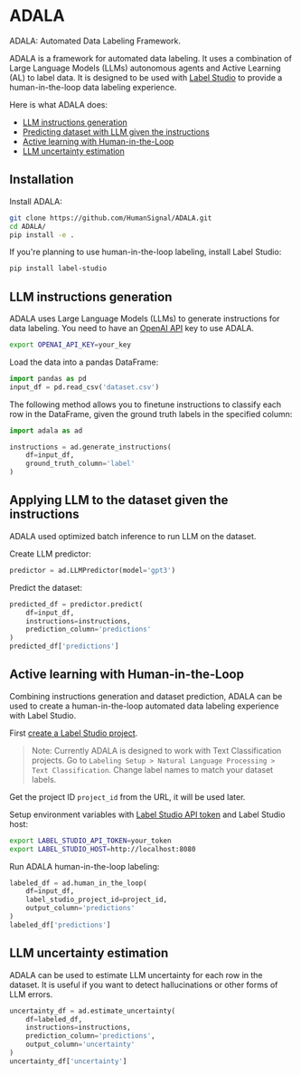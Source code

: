 # ADALA
ADALA: Automated Data Labeling Framework.

ADALA is a framework for automated data labeling. It uses a combination of Large Language Models (LLMs) autonomous agents and Active Learning (AL) to label data. It is designed to be used with [Label Studio](https://labelstud.io/) to provide a human-in-the-loop data labeling experience.

Here is what ADALA does:
- [LLM instructions generation](#llm-instructions-generation)
- [Predicting dataset with LLM given the instructions](#applying-llm-to-the-dataset-given-the-instructions)
- [Active learning with Human-in-the-Loop](#active-learning-with-human-in-the-loop)
- [LLM uncertainty estimation](#llm-uncertainty-estimation)


## Installation

Install ADALA:
```bash
git clone https://github.com/HumanSignal/ADALA.git
cd ADALA/
pip install -e .
```

If you're planning to use human-in-the-loop labeling, install Label Studio:
```bash
pip install label-studio
```


## LLM instructions generation

ADALA uses Large Language Models (LLMs) to generate instructions for data labeling. You need to have an [OpenAI API](https://platform.openai.com/) key to use ADALA.

```bash
export OPENAI_API_KEY=your_key
```

Load the data into a pandas DataFrame:
```python
import pandas as pd
input_df = pd.read_csv('dataset.csv')
```

The following method allows you to finetune instructions to classify each row in the DataFrame, given the ground truth labels in the specified column:
```python
import adala as ad

instructions = ad.generate_instructions(
    df=input_df,
    ground_truth_column='label'
)
```

## Applying LLM to the dataset given the instructions

ADALA used optimized batch inference to run LLM on the dataset. 

Create LLM predictor:
```python
predictor = ad.LLMPredictor(model='gpt3')
```

Predict the dataset:
```python
predicted_df = predictor.predict(
    df=input_df,
    instructions=instructions,
    prediction_column='predictions'
)
predicted_df['predictions']
```

## Active learning with Human-in-the-Loop

Combining instructions generation and dataset prediction, ADALA can be used to create a human-in-the-loop automated data labeling experience with Label Studio.

First [create a Label Studio project](https://labelstud.io/guide/setup_project).

> Note: Currently ADALA is designed to work with Text Classification projects. Go to `Labeling Setup > Natural Language Processing > Text Classification`. Change label names to match your dataset labels.

Get the project ID `project_id` from the URL, it will be used later.

Setup environment variables with [Label Studio API token](https://labelstud.io/guide/api#Authenticate-to-the-API) and Label Studio host:
```bash
export LABEL_STUDIO_API_TOKEN=your_token
export LABEL_STUDIO_HOST=http://localhost:8080
```

Run ADALA human-in-the-loop labeling:
```python
labeled_df = ad.human_in_the_loop(
    df=input_df,
    label_studio_project_id=project_id,
    output_column='predictions'
)
labeled_df['predictions']
```

## LLM uncertainty estimation

ADALA can be used to estimate LLM uncertainty for each row in the dataset. It is useful if you want to detect hallucinations or other forms of LLM errors.

```python
uncertainty_df = ad.estimate_uncertainty(
    df=labeled_df,
    instructions=instructions,
    prediction_column='predictions',
    output_column='uncertainty'
)
uncertainty_df['uncertainty']
```
